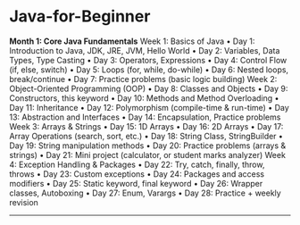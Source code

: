 # Java-for-Beginner
<b>Month 1: Core Java Fundamentals</b>
Week 1: Basics of Java
•	Day 1: Introduction to Java, JDK, JRE, JVM, Hello World
•	Day 2: Variables, Data Types, Type Casting
•	Day 3: Operators, Expressions
•	Day 4: Control Flow (if, else, switch)
•	Day 5: Loops (for, while, do-while)
•	Day 6: Nested loops, break/continue
•	Day 7: Practice problems (basic logic building)
Week 2: Object-Oriented Programming (OOP)
•	Day 8: Classes and Objects
•	Day 9: Constructors, this keyword
•	Day 10: Methods and Method Overloading
•	Day 11: Inheritance
•	Day 12: Polymorphism (compile-time & run-time)
•	Day 13: Abstraction and Interfaces
•	Day 14: Encapsulation, Practice problems
Week 3: Arrays & Strings
•	Day 15: 1D Arrays
•	Day 16: 2D Arrays
•	Day 17: Array Operations (search, sort, etc.)
•	Day 18: String Class, StringBuilder
•	Day 19: String manipulation methods
•	Day 20: Practice problems (arrays & strings)
•	Day 21: Mini project (calculator, or student marks analyzer)
Week 4: Exception Handling & Packages
•	Day 22: Try, catch, finally, throw, throws
•	Day 23: Custom exceptions
•	Day 24: Packages and access modifiers
•	Day 25: Static keyword, final keyword
•	Day 26: Wrapper classes, Autoboxing
•	Day 27: Enum, Varargs
•	Day 28: Practice + weekly revision
________________________________________
